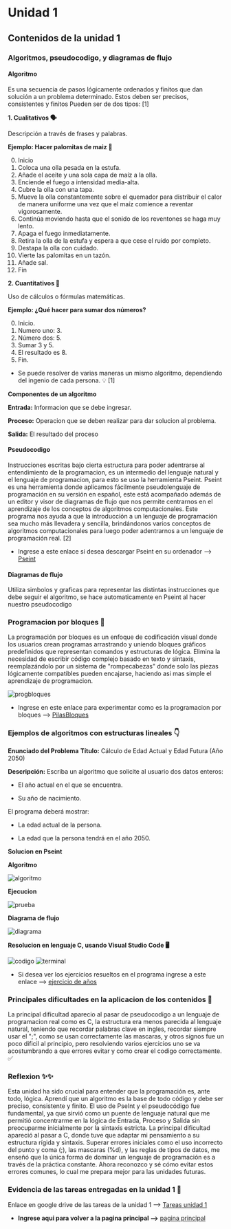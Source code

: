 # Unidad 1

## Contenidos de la unidad 1

### Algoritmos, pseudocodigo, y diagramas de flujo
#### Algoritmo
Es una secuencia de pasos lógicamente ordenados y finitos que dan solución a un problema determinado. Estos deben ser precisos, consistentes y finitos 
Pueden ser de dos tipos: [1]

**1. Cualitativos 🗣️**

Descripción a través de frases y palabras.

**Ejemplo: Hacer palomitas de maiz 🍿**

0. Inicio
1. Coloca una olla pesada en la estufa.
2. Añade el aceite y una sola capa de maíz a la olla.
3. Enciende el fuego a intensidad media-alta.
4. Cubre la olla con una tapa.
5. Mueve la olla constantemente sobre el quemador para distribuir el calor de manera uniforme una vez que el maíz comience a reventar vigorosamente.
6. Continúa moviendo hasta que el sonido de los reventones se haga muy lento.
7. Apaga el fuego inmediatamente.
8. Retira la olla de la estufa y espera a que cese el ruido por completo.
9. Destapa la olla con cuidado.
10. Vierte las palomitas en un tazón.
11. Añade sal.
12. Fin


**2. Cuantitativos 🔢**

Uso de cálculos o fórmulas matemáticas.

**Ejemplo: ¿Qué hacer para sumar dos números?**

0. Inicio.
1. Numero uno: 3.
2. Número dos: 5.
3. Sumar 3 y 5.
4. El resultado es 8.
5. Fin.

- Se puede resolver de varias maneras un mismo algoritmo, dependiendo del ingenio de cada persona. 💡 [1]

**Componentes de un algoritmo**

**Entrada:** Informacion que se debe ingresar.

**Proceso:** Operacion que se deben realizar para dar solucion al problema.

**Salida:** El resultado del proceso

#### Pseudocodigo
Instrucciones escritas bajo cierta estructura para poder adentrarse al entendimiento de la programacion, es un intermedio del lenguaje natural y el lenguaje de programacion, para esto se uso la herramienta Pseint.
Pseint es una herramienta donde aplicamos fácilmente pseudolenguaje de programación en su versión en español, este está acompañado además de un editor y visor de diagramas de flujo que nos permite centrarnos en el aprendizaje de los conceptos de algoritmos computacionales.
Este programa nos ayuda a que la introducción a un lenguaje de programación sea mucho más llevadera y sencilla, brindándonos varios conceptos de algoritmos computacionales para luego poder adentrarnos a un lenguaje de programación real. [2]

- Ingrese a este enlace si desea descargar Pseint en su ordenador --> [Pseint](https://pseint.sourceforge.net/)

#### Diagramas de flujo
Utiliza simbolos y graficas para representar las distintas instrucciones que debe seguir el algoritmo, se hace automaticamente en Pseint al hacer nuestro pseudocodigo

### Programacion por bloques 🧩
La programación por bloques es un enfoque de codificación visual donde los usuarios crean programas arrastrando y uniendo bloques gráficos predefinidos que representan comandos y estructuras de lógica. Elimina la necesidad de escribir código complejo basado en texto y sintaxis, reemplazándolo por un sistema de "rompecabezas" donde solo las piezas lógicamente compatibles pueden encajarse, haciendo asi mas simple el aprendizaje de programacion.

![progbloques](https://github.com/user-attachments/assets/3285c91e-f7ed-43e2-b1a5-f7f0110e665d)

- Ingrese en este enlace para experimentar como es la programacion por bloques --> [PilasBloques](https://pilasbloques.program.ar/online/)

### Ejemplos de algoritmos con estructuras lineales 👇
**Enunciado del Problema**
**Título:** Cálculo de Edad Actual y Edad Futura (Año 2050)

**Descripción:** Escriba un algoritmo que solicite al usuario dos datos enteros:

- El año actual en el que se encuentra.

- Su año de nacimiento.

El programa deberá mostrar:

- La edad actual de la persona.

- La edad que la persona tendrá en el año 2050.

**Solucion en Pseint**

**Algoritmo**

![algoritmo](https://github.com/user-attachments/assets/dfdd9347-d2fd-4fba-9ad0-f5597bb93dc4)

**Ejecucion**

![prueba](https://github.com/user-attachments/assets/3eb15835-8928-42d7-bba0-26f9e04402f1)

**Diagrama de flujo**

![diagrama](https://github.com/user-attachments/assets/2000c269-8c40-44ac-ba37-b71d4ca8fbe8)

**Resolucion en lenguaje C, usando Visual Studio Code 🖥️**

![codigo](https://github.com/user-attachments/assets/39339cfd-7514-4569-a527-f0051cb74f15)
![terminal](https://github.com/user-attachments/assets/3d7fc332-538a-4954-b26f-85220493ecc8)

- Si desea ver los ejercicios resueltos en el programa ingrese a este enlace --> [ejercicio de años](https://drive.google.com/drive/folders/1U6hXxmJI3jbLH-En-mNHTkmuQkX8duka?usp=sharing)

### Principales dificultades en la aplicacion de los contenidos 🚧
La principal dificultad aparecio al pasar de pseudocodigo a un lenguaje de programacion real como es C, la estructura era menos parecida al lenguaje natural, teniendo que recordar palabras clave en ingles, recordar siempre usar el ";", como se usan correctamente las mascaras, y otros signos fue un poco dificil al principio, pero resolviendo varios ejercicios uno se va acostumbrando a que errores evitar y como crear el codigo correctamente. ✅

### Reflexion ✨✨
Esta unidad ha sido crucial para entender que la programación es, ante todo, lógica. Aprendí que un algoritmo es la base de todo código y debe ser preciso, consistente y finito. El uso de PseInt y el pseudocódigo fue fundamental, ya que sirvió como un puente de lenguaje natural que me permitió concentrarme en la lógica de Entrada, Proceso y Salida sin preocuparme inicialmente por la sintaxis estricta. La principal dificultad apareció al pasar a C, donde tuve que adaptar mi pensamiento a su estructura rígida y sintaxis. Superar errores iniciales como el uso incorrecto del punto y coma (;), las mascaras (%d), y las reglas de tipos de datos, me enseñó que la única forma de dominar un lenguaje de programación es a través de la práctica constante. Ahora reconozco y sé cómo evitar estos errores comunes, lo cual me prepara mejor para las unidades futuras.

### Evidencia de las tareas entregadas en la unidad 1 📂

Enlace en google drive de las tareas de la unidad 1 --> [Tareas unidad 1](https://drive.google.com/drive/folders/1-_LpqLXI3DvtouSTW_lGGA3PeHprJ-w0?usp=sharing) 

- **Ingrese aqui para volver a la pagina principal -->** [pagina principal](Index.md)
